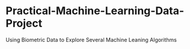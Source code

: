 # Practical-Machine-Learning-Data-Project
Using Biometric Data to Explore Several Machine Leaning Algorithms
